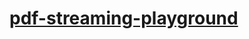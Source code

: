 [pdf-streaming-playground](https://dirkarnez.github.io/pdf-streaming-playground)
================================================================================
